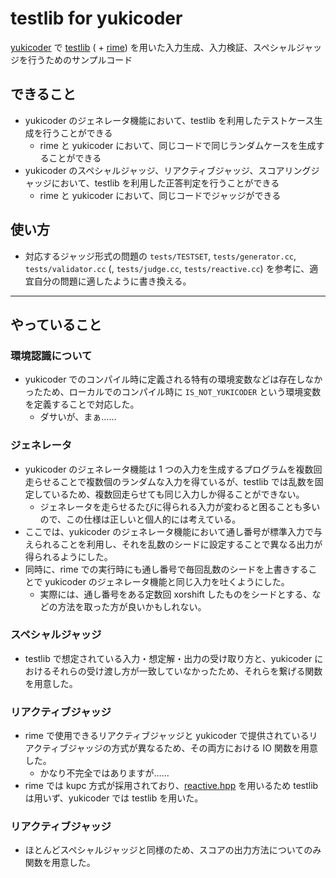 # testlib for yukicoder
[yukicoder](https://yukicoder.me/) で [testlib](https://github.com/MikeMirzayanov/testlib) ( + [rime](https://github.com/icpc-jag/rime)) を用いた入力生成、入力検証、スペシャルジャッジを行うためのサンプルコード

## できること
- yukicoder のジェネレータ機能において、testlib を利用したテストケース生成を行うことができる
  - rime と yukicoder において、同じコードで同じランダムケースを生成することができる
- yukicoder のスペシャルジャッジ、リアクティブジャッジ、スコアリングジャッジにおいて、testlib を利用した正答判定を行うことができる
  - rime と yukicoder において、同じコードでジャッジができる


## 使い方
- 対応するジャッジ形式の問題の `tests/TESTSET`, `tests/generator.cc`, `tests/validator.cc` (, `tests/judge.cc`, `tests/reactive.cc`) を参考に、適宜自分の問題に適したように書き換える。

---

## やっていること
### 環境認識について
- yukicoder でのコンパイル時に定義される特有の環境変数などは存在しなかったため、ローカルでのコンパイル時に `IS_NOT_YUKICODER` という環境変数を定義することで対応した。
  - ダサいが、まぁ……

### ジェネレータ
- yukicoder のジェネレータ機能は 1 つの入力を生成するプログラムを複数回走らせることで複数個のランダムな入力を得ているが、testlib では乱数を固定しているため、複数回走らせても同じ入力しか得ることができない。
  - ジェネレータを走らせるたびに得られる入力が変わると困ることも多いので、この仕様は正しいと個人的には考えている。
- ここでは、yukicoder のジェネレータ機能において通し番号が標準入力で与えられることを利用し、それを乱数のシードに設定することで異なる出力が得られるようにした。
- 同時に、rime での実行時にも通し番号で毎回乱数のシードを上書きすることで yukicoder のジェネレータ機能と同じ入力を吐くようにした。
  - 実際には、通し番号をある定数回 xorshift したものをシードとする、などの方法を取った方が良いかもしれない。

### スペシャルジャッジ
- testlib で想定されている入力・想定解・出力の受け取り方と、yukicoder におけるそれらの受け渡し方が一致していなかったため、それらを繋げる関数を用意した。

### リアクティブジャッジ
- rime で使用できるリアクティブジャッジと yukicoder で提供されているリアクティブジャッジの方式が異なるため、その両方における IO 関数を用意した。
  - かなり不完全ではありますが……
- rime では kupc 方式が採用されており、[reactive.hpp](common/reactive.hpp) を用いるため testlib は用いず、yukicoder では testlib を用いた。

### リアクティブジャッジ
- ほとんどスペシャルジャッジと同様のため、スコアの出力方法についてのみ関数を用意した。
